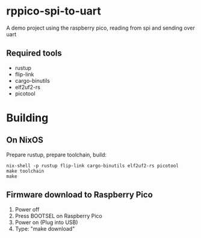# rppico-spi-to-uart
A demo project using the raspberry pico, reading from spi and sending over uart

## Required tools
- rustup
- flip-link
- cargo-binutils
- elf2uf2-rs
- picotool

# Building
## On NixOS
Prepare rustup, prepare toolchain, build:
```Shell
nix-shell -p rustup flip-link cargo-binutils elf2uf2-rs picotool
make toolchain
make
```

## Firmware download to Raspberry Pico
1. Power off
2. Press BOOTSEL on Raspberry Pico
3. Power on (Plug into USB)
4. Type: "make download"
